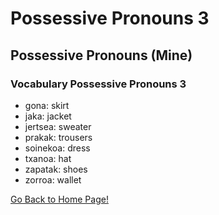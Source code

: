 # ​Possessive Pronouns 3

## Possessive Pronouns (Mine)

### Vocabulary Possessive Pronouns 3

*   gona: skirt
*   jaka: jacket
*   jertsea: sweater
*   prakak: trousers
*   soinekoa: dress
*   txanoa: hat
*   zapatak: shoes
*   zorroa: wallet

[ Go Back to Home Page!](..)